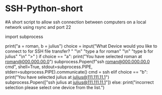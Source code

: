 # SSH-Python-short
#A short script to allow ssh connection between computers on a local network using rsync and port 22

import subprocess

print("a = roman, b = julius")
choice = input("What Device would you like to connect to for SSH file transfer? "
               "\n" "type a for roman"
               "\n" "type b for julius"
               "\n" ">" )
if choice == "a":
    print("You have selected roman at roman@000.000.00.0")
    subprocess.Popen(f"ssh roman@000.000.00.0 cmd", shell=True, stdout=subprocess.PIPE, 
                     stderr=subprocess.PIPE).communicate()
    cmd = ssh 
elif choice == "b":
    print("You have selected julius at julius@111.111.11.1")
    subprocess.Popen(["ssh julius at julius@111.111.11.1"])
else:
    print("incorrect selection please select one device from the list.")
